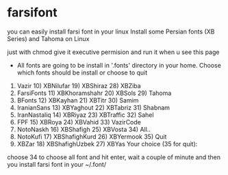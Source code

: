 # farsifont
you can easily install farsi font in your linux
Install some Persian fonts (XB Series) and Tahoma on Linux

just with chmod give it executive permision and run it
when u see this page

* All fonts are going to be install in '.fonts' directory in your home.
Choose which fonts should be install or choose to quit
1) Vazir	    10) XBNilufar	19) XBShiraz	    28) XBZiba
2) FarsiFonts	    11) XBKhoramshahr	20) XBSols	    29) Tahoma
3) BFonts	    12) XBKayhan	21) XBTitr	    30) Samim
4) IranianSans	    13) XBYaghout	22) XBTabriz	    31) Shabnam
5) IranNastaliq	    14) XBRiyaz		23) XBTraffic	    32) Sahel
6) FPF		    15) XBRoya		24) XBVahid	    33) VazirCode
7) NotoNaskh	    16) XBShafigh	25) XBVosta	    34) All..
8) NotoKufi	    17) XBShafighKurd	26) XBYermook	    35) Quit
9) XBZar	    18) XBShafighUzbek	27) XBYas
Your choice (35 for quit): 

choose 34 to choose all font and hit enter,
wait a couple of minute and then you install farsi font in your ~/.font/
